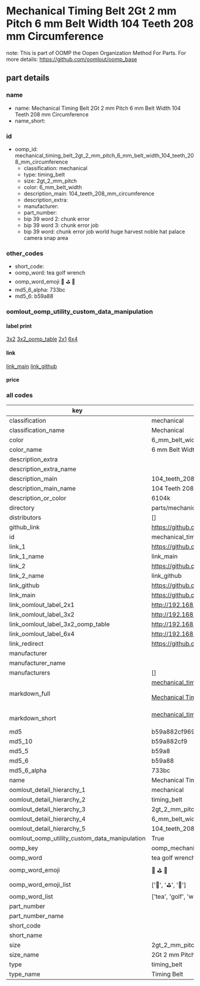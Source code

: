 # Mechanical Timing Belt 2Gt 2 mm Pitch 6 mm Belt Width 104 Teeth 208 mm Circumference  

note: This is part of OOMP the Oopen Organization Method For Parts. For more details: https://github.com/oomlout/oomp_base

##  part details
  







### name
* name: Mechanical Timing Belt 2Gt 2 mm Pitch 6 mm Belt Width 104 Teeth 208 mm Circumference
* name_short: 
### id
* oomp_id: mechanical_timing_belt_2gt_2_mm_pitch_6_mm_belt_width_104_teeth_208_mm_circumference
  * classification: mechanical
  * type: timing_belt
  * size: 2gt_2_mm_pitch
  * color: 6_mm_belt_width
  * description_main: 104_teeth_208_mm_circumference
  * description_extra: 
  * manufacturer: 
  * part_number: 
  * bip 39 word 2: chunk error
  * bip 39 word 3: chunk error job
  * bip 39 word: chunk error job world huge harvest noble hat palace camera snap area

### other_codes
* short_code: 
* oomp_word: tea golf wrench
* oomp_word_emoji :tea: :golf: :wrench:
* md5_6_alpha: 733bc
* md5_6: b59a88






### oomlout_oomp_utility_custom_data_manipulation
#### label print
[3x2](http://192.168.1.245:1112/?label=oomp%20733bc)
[3x2_oomp_table](http://192.168.1.108:1112/?label=oomp%20733bc)
[2x1](http://192.168.1.242:1112/?label=oomp%20733bc)
[6x4](http://192.168.1.55:1112/?label=oomp%20733bc)    

#### link

[link_main](https://github.com/oomlout/oomlout_oomp_version_1_messy/tree/main/parts/mechanical_timing_belt_2gt_2_mm_pitch_6_mm_belt_width_104_teeth_208_mm_circumference) [link_github](https://github.com/oomlout/oomlout_oomp_version_1_messy/tree/main/parts/mechanical_timing_belt_2gt_2_mm_pitch_6_mm_belt_width_104_teeth_208_mm_circumference)                             

#### price







### all codes 
| key | value |  
| --- | --- |  
| classification | mechanical |  
| classification_name | Mechanical |  
| color | 6_mm_belt_width |  
| color_name | 6 mm Belt Width |  
| description_extra |  |  
| description_extra_name |  |  
| description_main | 104_teeth_208_mm_circumference |  
| description_main_name | 104 Teeth 208 mm Circumference |  
| description_or_color | 6104k |  
| directory | parts/mechanical_timing_belt_2gt_2_mm_pitch_6_mm_belt_width_104_teeth_208_mm_circumference |  
| distributors | [] |  
| github_link | https://github.com/oomlout/oomlout_oomp_part_src/tree/main/parts/mechanical_timing_belt_2gt_2_mm_pitch_6_mm_belt_width_104_teeth_208_mm_circumference |  
| id | mechanical_timing_belt_2gt_2_mm_pitch_6_mm_belt_width_104_teeth_208_mm_circumference |  
| link_1 | https://github.com/oomlout/oomlout_oomp_version_1_messy/tree/main/parts/mechanical_timing_belt_2gt_2_mm_pitch_6_mm_belt_width_104_teeth_208_mm_circumference |  
| link_1_name | link_main |  
| link_2 | https://github.com/oomlout/oomlout_oomp_version_1_messy/tree/main/parts/mechanical_timing_belt_2gt_2_mm_pitch_6_mm_belt_width_104_teeth_208_mm_circumference |  
| link_2_name | link_github |  
| link_github | https://github.com/oomlout/oomlout_oomp_version_1_messy/tree/main/parts/mechanical_timing_belt_2gt_2_mm_pitch_6_mm_belt_width_104_teeth_208_mm_circumference |  
| link_main | https://github.com/oomlout/oomlout_oomp_version_1_messy/tree/main/parts/mechanical_timing_belt_2gt_2_mm_pitch_6_mm_belt_width_104_teeth_208_mm_circumference |  
| link_oomlout_label_2x1 | http://192.168.1.242:1112/?label=oomp%20733bc |  
| link_oomlout_label_3x2 | http://192.168.1.245:1112/?label=oomp%20733bc |  
| link_oomlout_label_3x2_oomp_table | http://192.168.1.108:1112/?label=oomp%20733bc |  
| link_oomlout_label_6x4 | http://192.168.1.55:1112/?label=oomp%20733bc |  
| link_redirect | https://github.com/oomlout/oomlout_oomp_version_1_messy/tree/main/parts/mechanical_timing_belt_2gt_2_mm_pitch_6_mm_belt_width_104_teeth_208_mm_circumference |  
| manufacturer |  |  
| manufacturer_name |  |  
| manufacturers | [] |  
| markdown_full | [mechanical_timing_belt_2gt_2_mm_pitch_6_mm_belt_width_104_teeth_208_mm_circumference](none)<br>[](none)<br>[Mechanical Timing Belt 2Gt 2 Mm Pitch 6 Mm Belt Width 104 Teeth 208 Mm Circumference](none)<br><br> |  
| markdown_short | [mechanical_timing_belt_2gt_2_mm_pitch_6_mm_belt_width_104_teeth_208_mm_circumference](none)<br><br> |  
| md5 | b59a882cf96992b5a5b75fdaf0133145 |  
| md5_10 | b59a882cf9 |  
| md5_5 | b59a8 |  
| md5_6 | b59a88 |  
| md5_6_alpha | 733bc |  
| name | Mechanical Timing Belt 2Gt 2 mm Pitch 6 mm Belt Width 104 Teeth 208 mm Circumference |  
| oomlout_detail_hierarchy_1 | mechanical |  
| oomlout_detail_hierarchy_2 | timing_belt |  
| oomlout_detail_hierarchy_3 | 2gt_2_mm_pitch |  
| oomlout_detail_hierarchy_4 | 6_mm_belt_width |  
| oomlout_detail_hierarchy_5 | 104_teeth_208_mm_circumference |  
| oomlout_oomp_utility_custom_data_manipulation | True |  
| oomp_key | oomp_mechanical_timing_belt_2gt_2_mm_pitch_6_mm_belt_width_104_teeth_208_mm_circumference |  
| oomp_word | tea golf wrench |  
| oomp_word_emoji | :tea: :golf: :wrench: |  
| oomp_word_emoji_list | [':tea:', ':golf:', ':wrench:'] |  
| oomp_word_list | ['tea', 'golf', 'wrench'] |  
| part_number |  |  
| part_number_name |  |  
| short_code |  |  
| short_name |  |  
| size | 2gt_2_mm_pitch |  
| size_name | 2Gt 2 mm Pitch |  
| type | timing_belt |  
| type_name | Timing Belt |  
